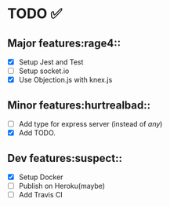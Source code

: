 # TODO :white_check_mark:

## Major features:rage4::

- [x] Setup Jest and Test
- [ ] Setup socket.io
- [x] Use Objection.js with knex.js

## Minor features:hurtrealbad::

- [ ] Add type for express server (instead of _any_)
- [x] Add TODO.

## Dev features:suspect::

- [x] Setup Docker
- [ ] Publish on Heroku(maybe)
- [ ] Add Travis CI
